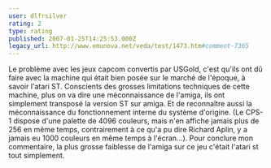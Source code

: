 ```yaml
---
user: dlfrsilver
rating: 2
type: rating
published: 2007-01-25T14:25:53.000Z
legacy_url: http://www.emunova.net/veda/test/1473.htm#comment-7365
---
```

Le problème avec les jeux capcom convertis par USGold, c'est qu'ils ont dû faire avec la machine qui était bien posée sur le marché de l'époque, à savoir l'atari ST. Conscients des grosses limitations techniques de cette machine, plus on va dire une méconnaissance de l'amiga, ils ont simplement transposé la version ST sur amiga. Et de reconnaître aussi la méconnaissance du fonctionnement interne du système d'origine. (Le CPS-1 dispose d'une palette de 4096 couleurs, mais n'en affiche jamais plus de 256 en même temps, contrairement à ce qu'a pu dire Richard Aplin, y a jamais eu 1000 couleurs en même temps à l'écran...). 
Pour conclure mon commentaire, la plus grosse faiblesse de l'amiga sur ce jeu c'était l'atari st tout simplement.